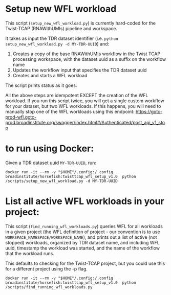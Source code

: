 # Setup new WFL workload

This script (`setup_new_wfl_workload.py`) is currently hard-coded for the Twist-TCAP (RNAWithUMIs) pipeline and workspace.

It takes as input the TDR dataset identifier (i.e. `python setup_new_wfl_workload.py -d MY-TDR-UUID`) and:
1. Creates a copy of the base RNAWithUMIs workflow in the Twist TCAP processing workspace, with the dataset uuid as a suffix on the workflow name
2. Updates the workflow input that specifies the TDR dataset uuid
3. Creates and starts a WFL workload

The script prints status as it goes.

All the above steps are idempotent EXCEPT the creation of the WFL workload. If you run this script twice, you will get a single custom workflow for your dataset, but two WFL workloads. If this happens, you will need to manually stop one of the WFL workloads using this endpoint: https://gotc-prod-wfl.gotc-prod.broadinstitute.org/swagger/index.html#/Authenticated/post_api_v1_stop




# to run using Docker:
Given a TDR dataset uuid `MY-TDR-UUID`, run:

`docker run -it --rm -v "$HOME"/.config:/.config broadinstitute/horsefish:twisttcap_wfl_setup_v1.0  python /scripts/setup_new_wfl_workload.py -d MY-TDR-UUID`


# List all active WFL workloads in your project:

This script (`find_running_wfl_workloads.py`) queries WFL for all workloads in a given project (the WFL definition of project - our convention is to use `WORKSPACE_NAMESPACE/WORKSPACE_NAME`), and prints out a list of active (not stopped) workloads, organized by TDR dataset name, and including WFL uuid, timestamp the workload was started, and the name of the workflow that the workload runs.

This defaults to checking for the Twist-TCAP project, but you could use this for a different project using the -p flag.

`docker run -it --rm -v "$HOME"/.config:/.config broadinstitute/horsefish:twisttcap_wfl_setup_v1.0  python /scripts/find_running_wfl_workloads.py`